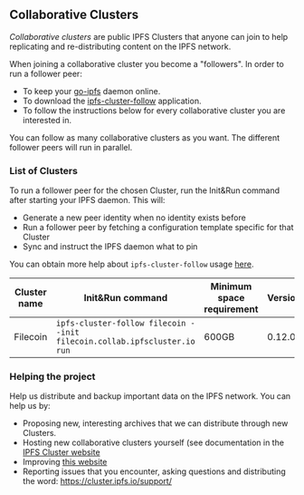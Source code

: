 ## Collaborative Clusters

*Collaborative clusters* are public IPFS Clusters that anyone can join to help replicating and re-distributing content on the IPFS network.

When joining a collaborative cluster you become a "followers". In order to run a follower peer:

* To keep your [go-ipfs](https://github.com/ipfs/go-ipfs#install) daemon online.
* To download the [ipfs-cluster-follow](https://dist.ipfs.io/#ipfs-cluster-follow) application.
* To follow the instructions below for every collaborative cluster you are interested in.

You can follow as many collaborative clusters as you want. The different follower peers will run in parallel.

### List of Clusters

To run a follower peer for the chosen Cluster, run the Init&Run command after starting your IPFS daemon. This will:
  * Generate a new peer identity when no identity exists before
  * Run a follower peer by fetching a configuration template specific for that Cluster
  * Sync and instruct the IPFS daemon what to pin

You can obtain more help about `ipfs-cluster-follow` usage [here](https://github.com/ipfs/ipfs-cluster/blob/master/cmd/ipfs-cluster-follow/dist/README.md).

| Cluster name | Init&Run command | Minimum space requirement | Version | Hosted by |
| ------------ | ---------------- | ------------------------- | ------- | --------- |
| Filecoin | `ipfs-cluster-follow filecoin --init filecoin.collab.ipfscluster.io run` | 600GB | 0.12.0 | Protocol Labs |

### Helping the project

Help us distribute and backup important data on the IPFS network. You can help us by:

* Proposing new, interesting archives that we can distribute through new Clusters.
* Hosting new collaborative clusters yourself (see documentation in the [IPFS Cluster website](https://cluster.ipfs.io)
* Improving [this website](https://github.com/ipfs-cluster/collab.ipfscluster.io)
* Reporting issues that you encounter, asking questions and distributing the word: https://cluster.ipfs.io/support/
